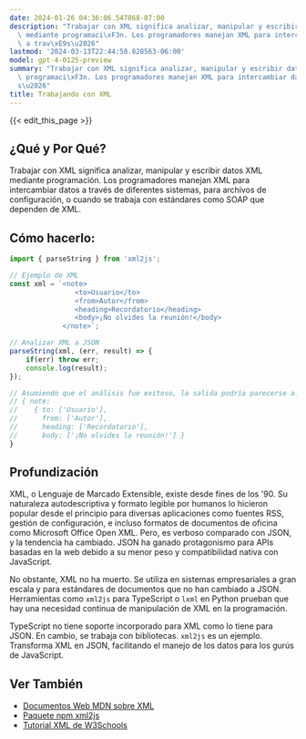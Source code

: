 ```yaml
---
date: 2024-01-26 04:36:06.547868-07:00
description: "Trabajar con XML significa analizar, manipular y escribir datos XML\
  \ mediante programaci\xF3n. Los programadores manejan XML para intercambiar datos\
  \ a trav\xE9s\u2026"
lastmod: '2024-03-13T22:44:58.828563-06:00'
model: gpt-4-0125-preview
summary: "Trabajar con XML significa analizar, manipular y escribir datos XML mediante\
  \ programaci\xF3n. Los programadores manejan XML para intercambiar datos a trav\xE9\
  s\u2026"
title: Trabajando con XML
---
```


{{< edit_this_page >}}

## ¿Qué y Por Qué?
Trabajar con XML significa analizar, manipular y escribir datos XML mediante programación. Los programadores manejan XML para intercambiar datos a través de diferentes sistemas, para archivos de configuración, o cuando se trabaja con estándares como SOAP que dependen de XML.

## Cómo hacerlo:
```TypeScript
import { parseString } from 'xml2js';

// Ejemplo de XML
const xml = `<note>
                <to>Usuario</to>
                <from>Autor</from>
                <heading>Recordatorio</heading>
                <body>¡No olvides la reunión!</body>
             </note>`;

// Analizar XML a JSON
parseString(xml, (err, result) => {
    if(err) throw err;
    console.log(result);
});

// Asumiendo que el análisis fue exitoso, la salida podría parecerse a:
// { note:
//    { to: ['Usuario'],
//      from: ['Autor'],
//      heading: ['Recordatorio'],
//      body: ['¡No olvides la reunión!'] } 
}
```

## Profundización
XML, o Lenguaje de Marcado Extensible, existe desde fines de los '90. Su naturaleza autodescriptiva y formato legible por humanos lo hicieron popular desde el principio para diversas aplicaciones como fuentes RSS, gestión de configuración, e incluso formatos de documentos de oficina como Microsoft Office Open XML. Pero, es verboso comparado con JSON, y la tendencia ha cambiado. JSON ha ganado protagonismo para APIs basadas en la web debido a su menor peso y compatibilidad nativa con JavaScript.

No obstante, XML no ha muerto. Se utiliza en sistemas empresariales a gran escala y para estándares de documentos que no han cambiado a JSON. Herramientas como `xml2js` para TypeScript o `lxml` en Python prueban que hay una necesidad continua de manipulación de XML en la programación.

TypeScript no tiene soporte incorporado para XML como lo tiene para JSON. En cambio, se trabaja con bibliotecas. `xml2js` es un ejemplo. Transforma XML en JSON, facilitando el manejo de los datos para los gurús de JavaScript.

## Ver También
- [Documentos Web MDN sobre XML](https://developer.mozilla.org/en-US/docs/Web/XML/XML_introduction)
- [Paquete npm xml2js](https://www.npmjs.com/package/xml2js)
- [Tutorial XML de W3Schools](https://www.w3schools.com/xml/)

